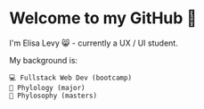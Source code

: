 # Welcome to my GitHub 👋
I'm Elisa Levy 😸 - currently a UX / UI student.
 
My background is:

    💻 Fullstack Web Dev (bootcamp)
    📖 Phylology (major)
    💭 Phylosophy (masters)

<!--
**meweli/meweli** is a ✨ _special_ ✨ repository because its `README.md` (this file) appears on your GitHub profile.

Here are some ideas to get you started:

- 🔭 I’m currently working on ...
- 🌱 I’m currently learning ...
- 👯 I’m looking to collaborate on ...
- 🤔 I’m looking for help with ...
- 💬 Ask me about ...
- 📫 How to reach me: ...
- 😄 Pronouns: ...
- ⚡ Fun fact: ...
-->
